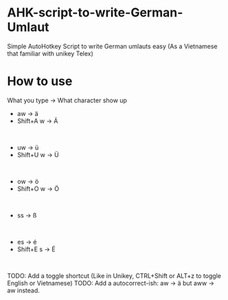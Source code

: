 # AHK-script-to-write-German-Umlaut
Simple AutoHotkey Script to write German umlauts easy (As a Vietnamese that familiar with unikey Telex)

# How to use
What you type -> What character show up
- aw -> ä
- Shift+A w -> Ä 
<br>

- uw -> ü
- Shift+U w -> Ü
<br>

- ow -> ö
- Shift+O w -> Ö
<br>

- ss -> ß
<br>

- es -> é
- Shift+E s -> É
<br>

TODO: Add a toggle shortcut (Like in Unikey, CTRL+Shift or ALT+z to toggle English or Vietnamese)
TODO: Add a autocorrect-ish: aw -> ä but aww -> aw instead.
